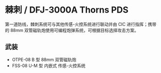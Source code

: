 # 棘刺 / DFJ-3000A Thorns PDS

第一道防线，棘刺系统可与其他传感-火控系统进行联动并由 CIC 进行指挥；携带的 88mm 双管磁轨炮使用可编程炮弹系统，可根据目标选择攻击方案。

## 武装

- OTPE-08 B 型 88mm 双管磁轨炮
- FSS-08 U-M 型 内嵌式 传感-火控系统
